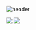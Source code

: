 
![header](https://capsule-render.vercel.app/api?type=wave&color=0:c2e59c,100:64b3f4&height=300&section=header&text=HELLO&fontSize=90&animation=fadeIn&fontColor=fff&fontAlignY=40)


<img src="https://img.shields.io/badge/#006600-333?style=for-the-badge&logo=#006600&logoColor=white">
 <a href="클릭시 이동할 링크" target="_blank"><img src="https://img.shields.io/badge/문자-색코드?style=flat-square&logo=이미지 이름&logoColor=white"/></a>

